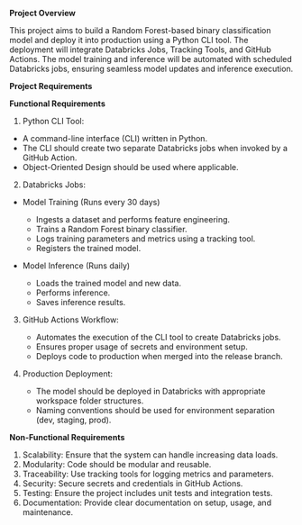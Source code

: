 **Project Overview**

This project aims to build a Random Forest-based binary classification model and deploy it into production using a Python CLI tool. The deployment will integrate Databricks Jobs, Tracking Tools, and GitHub Actions. The model training and inference will be automated with scheduled Databricks jobs, ensuring seamless model updates and inference execution.

**Project Requirements**

**Functional Requirements**

1. Python CLI Tool: 
  * A command-line interface (CLI) written in Python. 
  * The CLI should create two separate Databricks jobs when invoked by a GitHub Action.
  * Object-Oriented Design should be used where applicable.

2. Databricks Jobs:

  * Model Training (Runs every 30 days)
    - Ingests a dataset and performs feature engineering.
    - Trains a Random Forest binary classifier.
    - Logs training parameters and metrics using a tracking tool.
    - Registers the trained model.

  * Model Inference (Runs daily)
    - Loads the trained model and new data.
    - Performs inference.
    - Saves inference results.

3. GitHub Actions Workflow:
   * Automates the execution of the CLI tool to create Databricks jobs.
   * Ensures proper usage of secrets and environment setup.
   * Deploys code to production when merged into the release branch.

4. Production Deployment:
   * The model should be deployed in Databricks with appropriate workspace folder structures.
   * Naming conventions should be used for environment separation (dev, staging, prod).

**Non-Functional Requirements**

1. Scalability: Ensure that the system can handle increasing data loads.
2. Modularity: Code should be modular and reusable.
3. Traceability: Use tracking tools for logging metrics and parameters.
4. Security: Secure secrets and credentials in GitHub Actions.
5. Testing: Ensure the project includes unit tests and integration tests.
6. Documentation: Provide clear documentation on setup, usage, and maintenance.